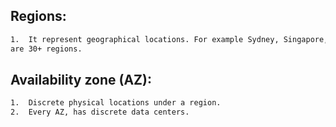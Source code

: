 ## Regions: 
```sh
1.	It represent geographical locations. For example Sydney, Singapore, Ireland and Mumbai). As of now there
are 30+ regions.
```
## Availability zone (AZ):  
```sh
1.	Discrete physical locations under a region.
2.	Every AZ, has discrete data centers.
```
